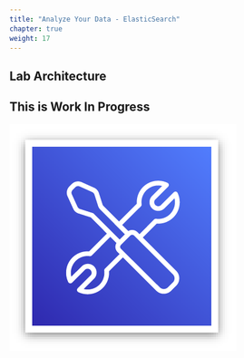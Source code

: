 ```yaml
---
title: "Analyze Your Data - ElasticSearch"
chapter: true
weight: 17
---
```


## Lab Architecture

## This is Work In Progress

![wip](/image/workinprogress.png)


